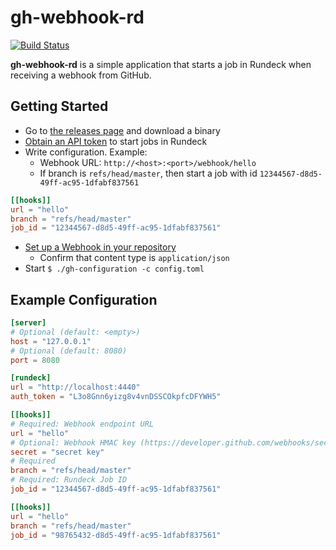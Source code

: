 # gh-webhook-rd

[![Build Status](https://travis-ci.org/ymyzk/gh-webhook-rd.svg?branch=master)](https://travis-ci.org/ymyzk/gh-webhook-rd)

**gh-webhook-rd** is a simple application that starts a job in Rundeck when receiving a webhook from GitHub.

## Getting Started
- Go to [the releases page](https://github.com/ymyzk/gh-webhook-rd/releases) and download a binary
- [Obtain an API token](http://rundeck.org/docs/api/#token-authentication) to start jobs in Rundeck
- Write configuration.  Example:
  - Webhook URL: `http://<host>:<port>/webhook/hello`
  - If branch is `refs/head/master`, then start a job with id `12344567-d8d5-49ff-ac95-1dfabf837561`
```toml
[[hooks]]
url = "hello"
branch = "refs/head/master"
job_id = "12344567-d8d5-49ff-ac95-1dfabf837561"
```
- [Set up a Webhook in your repository](https://developer.github.com/webhooks/creating/)
  - Confirm that content type is `application/json`
- Start `$ ./gh-configuration -c config.toml`

## Example Configuration
```toml
[server]
# Optional (default: <empty>)
host = "127.0.0.1"
# Optional (default: 8080)
port = 8080

[rundeck]
url = "http://localhost:4440"
auth_token = "L3o8Gnn6yizg8v4vnDSSCOkpfcDFYWH5"

[[hooks]]
# Required: Webhook endpoint URL
url = "hello"
# Optional: Webhook HMAC key (https://developer.github.com/webhooks/securing/)
secret = "secret key"
# Required
branch = "refs/head/master"
# Required: Rundeck Job ID
job_id = "12344567-d8d5-49ff-ac95-1dfabf837561"

[[hooks]]
url = "hello"
branch = "refs/head/master"
job_id = "98765432-d8d5-49ff-ac95-1dfabf837561"
```
